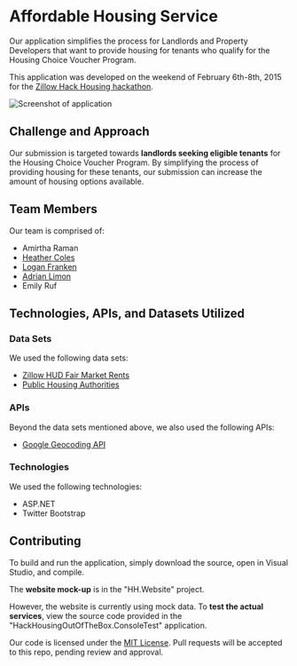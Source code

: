 # Affordable Housing Service

Our application simplifies the process for Landlords and Property Developers that want to
provide housing for tenants who qualify for the Housing Choice Voucher Program.

This application was developed on the weekend of February 6th-8th, 2015 for the
[Zillow Hack Housing hackathon](http://www.zillow.com/wikipages/Hack-Housing-Empowering-Smarter-Decisions-Contest/).

![Screenshot of application](screenshot.jpg)

## Challenge and Approach

Our submission is targeted towards **landlords seeking eligible tenants** for the Housing Choice Voucher Program.
By simplifying the process of providing housing for these tenants, our submission can increase the amount of
housing options available.

## Team Members

Our team is comprised of:

* Amirtha Raman
* [Heather Coles](https://plus.google.com/+HeatherColes/)
* [Logan Franken](https://github.com/loganfranken)
* [Adrian Limon](https://github.com/alimon808)
* Emily Ruf

## Technologies, APIs, and Datasets Utilized

### Data Sets

We used the following data sets:

* [Zillow HUD Fair Market Rents](http://zillowhack.hud.opendata.arcgis.com/datasets/e29dca94b6924766a124d7c767e03b75_0?uiTab=table)
* [Public Housing Authorities](http://zillowhack.hud.opendata.arcgis.com/datasets/0e99651ec61242648f3128e8fd36be4d_0)

### APIs

Beyond the data sets mentioned above, we also used the following APIs:

* [Google Geocoding API](https://developers.google.com/maps/documentation/geocoding/)

### Technologies

We used the following technologies:

* ASP.NET
* Twitter Bootstrap

## Contributing

To build and run the application, simply download the source, open in Visual Studio, and compile.

The **website mock-up** is in the "HH.Website" project.

However, the website is currently using mock data. To **test the actual services**, view the source code
provided in the "HackHousingOutOfTheBox.ConsoleTest" application.

Our code is licensed under the [MIT License](LICENSE.md). Pull requests will be accepted to this repo, pending review and approval.